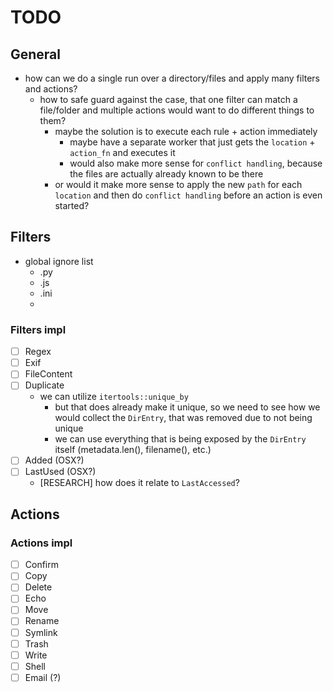 # TODO

## General

- how can we do a single run over a directory/files and apply many filters and actions?
  - how to safe guard against the case, that one filter can match a file/folder and multiple actions would want to do different things to them?
    - maybe the solution is to execute each rule + action immediately
      - maybe have a separate worker that just gets the `location` + `action_fn` and executes it
      - would also make more sense for `conflict handling`, because the files are actually already known to be there
    - or would it make more sense to apply the new `path` for each `location` and then do `conflict handling` before an action is even started?

## Filters

- global ignore list
  - .py
  - .js
  - .ini
  - 

### Filters impl

- [ ] Regex
- [ ] Exif
- [ ] FileContent
- [ ] Duplicate
  - we can utilize `itertools::unique_by`
    - but that does already make it unique, so we need to see how we would collect the `DirEntry`, that was removed due to not being unique
    - we can use everything that is being exposed by the `DirEntry` itself (metadata.len(), filename(), etc.)
- [ ] Added (OSX?)
- [ ] LastUsed (OSX?)
  - [RESEARCH] how does it relate to `LastAccessed`?

## Actions

### Actions impl

- [ ] Confirm
- [ ] Copy
- [ ] Delete
- [ ] Echo
- [ ] Move
- [ ] Rename
- [ ] Symlink
- [ ] Trash
- [ ] Write
- [ ] Shell
- [ ] Email (?)
